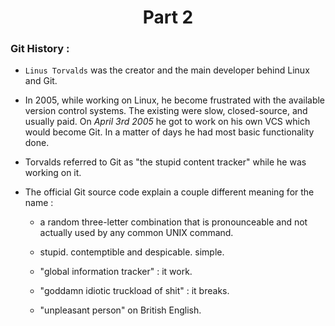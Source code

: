<h1 align="center">Part 2</h1>

### Git History :

* `Linus Torvalds` was the creator and the main developer behind Linux and Git.

* In 2005, while working on Linux, he become frustrated with the available version control systems. The existing were slow, closed-source, and usually paid. On *April 3rd 2005* he got to work on his own VCS which would become Git. In a matter of days he had most basic functionality done.

* Torvalds referred to Git as "the stupid content tracker" while he was working on it.
* The official Git source code explain a couple different meaning for the name :

	* a random three-letter combination that is pronounceable and not actually used by any common UNIX command.

	* stupid. contemptible and despicable. simple.

	* "global information tracker" : it work.

	* "goddamn idiotic truckload of shit" : it breaks.

	* "unpleasant person" on British English.

